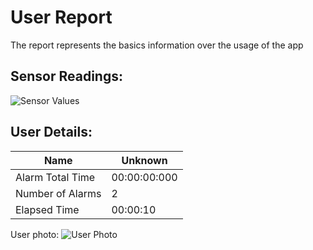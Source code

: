 # User Report
The report represents the basics information over the usage of the app
## Sensor Readings:
![Sensor Values](D:\Data\Documents\GitHub\1\FHP-GUI\gui/data/img/graphs/graph_20240901163150_-1.png)
## User Details:
| Name | Unknown   |
| --- | --- |
| Alarm Total Time | 00:00:00:000 |
| Number of Alarms | 2 |
| Elapsed Time | 00:00:10 |
User photo:
![User Photo](D:\Data\Documents\GitHub\1\FHP-GUI\gui/data/img/user_photo.jpeg)
